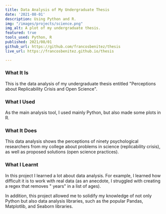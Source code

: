 ```yaml
---
title: Data Analysis of My Undergraduate Thesis
date: '2021-08-01'
description: Using Python and R.
img: "/images/projects/science.png"
img_alt: A plot of my undergraduate thesis.
featured: true
tools_used: Python, R
published: 2021/08/01
github_url: https://github.com/francosbenitez/thesis
live_url: https://francosbenitez.github.io/thesis

---
```

### What It Is
This is the data analysis of my undergraduate thesis entitled "Perceptions about Replicability Crisis and Open Science".

### What I Used
As the main analysis tool, I used mainly Python, but also made some plots in R. 

### What It Does
This data analysis shows the perceptions of ninety psychological researchers from my college about problems in science (replicability crisis), as well as proposed solutions (open science practices).  

### What I Learnt
In this project I learned a lot about data analysis. For example, I learned how difficult it is to work with real data (as an anecdote, I struggled with creating a regex that removes " years" in a list of ages). 

In addition, this project allowed me to solidify my knowledge of not only Python but also data analysis libraries, such as the popular Pandas, Matplotlib, and Seaborn libraries.